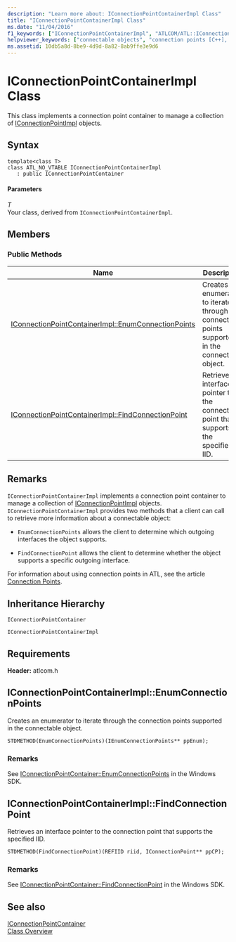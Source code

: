 ```yaml
---
description: "Learn more about: IConnectionPointContainerImpl Class"
title: "IConnectionPointContainerImpl Class"
ms.date: "11/04/2016"
f1_keywords: ["IConnectionPointContainerImpl", "ATLCOM/ATL::IConnectionPointContainerImpl", "ATLCOM/ATL::IConnectionPointContainerImpl::EnumConnectionPoints", "ATLCOM/ATL::IConnectionPointContainerImpl::FindConnectionPoint"]
helpviewer_keywords: ["connectable objects", "connection points [C++], container", "IConnectionPointContainerImpl class"]
ms.assetid: 10db5a8d-8be9-4d9d-8a82-8ab9ffe3e9d6
---
```

# IConnectionPointContainerImpl Class

This class implements a connection point container to manage a collection of [IConnectionPointImpl](../../atl/reference/iconnectionpointimpl-class.md) objects.

## Syntax

```
template<class T>
class ATL_NO_VTABLE IConnectionPointContainerImpl
   : public IConnectionPointContainer
```

#### Parameters

*T*<br/>
Your class, derived from `IConnectionPointContainerImpl`.

## Members

### Public Methods

|Name|Description|
|----------|-----------------|
|[IConnectionPointContainerImpl::EnumConnectionPoints](#enumconnectionpoints)|Creates an enumerator to iterate through the connection points supported in the connectable object.|
|[IConnectionPointContainerImpl::FindConnectionPoint](#findconnectionpoint)|Retrieves an interface pointer to the connection point that supports the specified IID.|

## Remarks

`IConnectionPointContainerImpl` implements a connection point container to manage a collection of [IConnectionPointImpl](../../atl/reference/iconnectionpointimpl-class.md) objects. `IConnectionPointContainerImpl` provides two methods that a client can call to retrieve more information about a connectable object:

- `EnumConnectionPoints` allows the client to determine which outgoing interfaces the object supports.

- `FindConnectionPoint` allows the client to determine whether the object supports a specific outgoing interface.

For information about using connection points in ATL, see the article [Connection Points](../../atl/atl-connection-points.md).

## Inheritance Hierarchy

`IConnectionPointContainer`

`IConnectionPointContainerImpl`

## Requirements

**Header:** atlcom.h

## <a name="enumconnectionpoints"></a> IConnectionPointContainerImpl::EnumConnectionPoints

Creates an enumerator to iterate through the connection points supported in the connectable object.

```
STDMETHOD(EnumConnectionPoints)(IEnumConnectionPoints** ppEnum);
```

### Remarks

See [IConnectionPointContainer::EnumConnectionPoints](/windows/win32/api/ocidl/nf-ocidl-iconnectionpointcontainer-enumconnectionpoints) in the Windows SDK.

## <a name="findconnectionpoint"></a> IConnectionPointContainerImpl::FindConnectionPoint

Retrieves an interface pointer to the connection point that supports the specified IID.

```
STDMETHOD(FindConnectionPoint)(REFIID riid, IConnectionPoint** ppCP);
```

### Remarks

See [IConnectionPointContainer::FindConnectionPoint](/windows/win32/api/ocidl/nf-ocidl-iconnectionpointcontainer-findconnectionpoint) in the Windows SDK.

## See also

[IConnectionPointContainer](/windows/win32/api/ocidl/nn-ocidl-iconnectionpointcontainer)<br/>
[Class Overview](../../atl/atl-class-overview.md)
